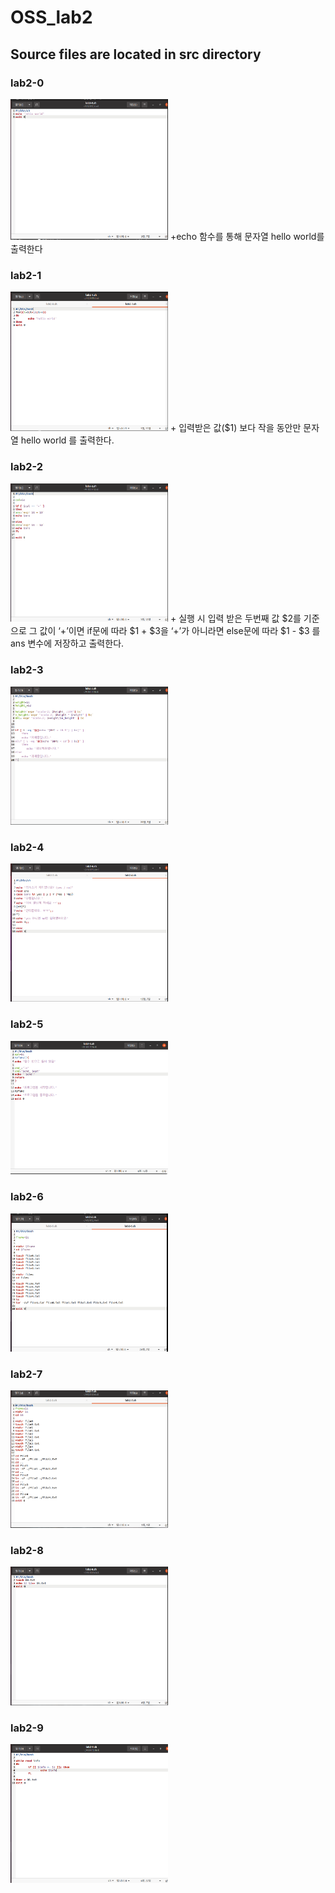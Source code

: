 # OSS_lab2

## Source files are located in src directory

### lab2-0 
<img src="https://github.com/Joong-main/OSS_lab2/blob/main/img/lab2-0%20%EC%BD%94%EB%93%9C.PNG" width="50%" height="50%">
+echo 함수를 통해 문자열 hello world를 출력한다

### lab2-1 
<img src="https://github.com/Joong-main/OSS_lab2/blob/main/img/lab2-1%20%EC%BD%94%EB%93%9C.PNG" width="50%" height="50%">
+ 입력받은 값($1) 보다 작을 동안만 문자열 hello world 를 출력한다.

### lab2-2 
<img src="https://github.com/Joong-main/OSS_lab2/blob/main/img/lab2-2%20%EC%BD%94%EB%93%9C.PNG" width="50%" height="50%">
+ 실행 시 입력 받은 두번째 값 $2를 기준으로 그 값이 ‘+’이면 if문에 따라 $1 + $3을 ‘+’가 아니라면 else문에 따라 $1 - $3 를 ans 변수에 저장하고 출력한다.

### lab2-3 
<img src="https://github.com/Joong-main/OSS_lab2/blob/main/img/lab2-3%20%EC%BD%94%EB%93%9C.PNG" width="50%" height="50%">

### lab2-4 
<img src="https://github.com/Joong-main/OSS_lab2/blob/main/img/lab2-4%20%EC%BD%94%EB%93%9C.PNG" width="50%" height="50%">

### lab2-5 
<img src="https://github.com/Joong-main/OSS_lab2/blob/main/img/lab2-5%20%EC%BD%94%EB%93%9C.PNG" width="50%" height="50%">

### lab2-6 
<img src="https://github.com/Joong-main/OSS_lab2/blob/main/img/lab2-6%20%EC%BD%94%EB%93%9C.PNG" width="50%" height="50%">

### lab2-7 
<img src="https://github.com/Joong-main/OSS_lab2/blob/main/img/lab2-7%20%EC%BD%94%EB%93%9C.PNG" width="50%" height="50%">

### lab2-8 
<img src="https://github.com/Joong-main/OSS_lab2/blob/main/img/lab2-8%20%EC%BD%94%EB%93%9C.PNG" width="50%" height="50%">

### lab2-9 
<img src="https://github.com/Joong-main/OSS_lab2/blob/main/img/lab2-9%20%EC%BD%94%EB%93%9C.PNG" width="50%" height="50%">
